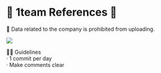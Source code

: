 # 💙 1team References 💙

💫 Data related to the company is prohibited from uploading.
<br/>

<p align="">
<img src="https://github.com/heewooKim/1team/assets/57980857/1f76fa45-d243-4163-b335-cfb289f0a3fa">
</p>

 🧜‍♂️ Guidelines
 <br/>
· 1 commit per day
<br/>
· Make comments clear
